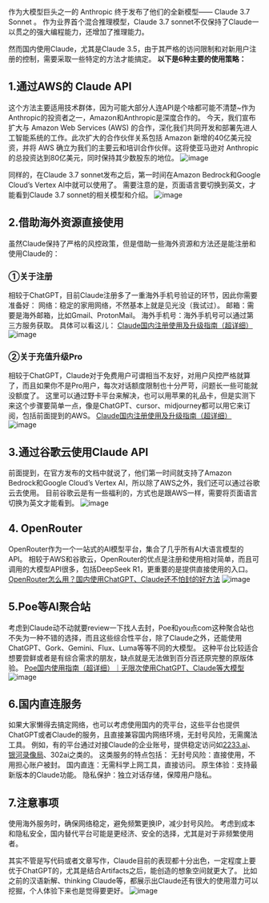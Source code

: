 作为大模型巨头之一的 Anthropic 终于发布了他们的全新模型—— Claude 3.7 Sonnet 。
作为业界首个混合推理模型，Claude 3.7 sonnet不仅保持了Claude一以贯之的强大编程能力，还增加了推理能力。

然而国内使用Claude，尤其是Claude 3.5，由于其严格的访问限制和对新用户注册的控制，需要采取一些特定的方法才能搞定。
**以下是6种主要的使用策略：**

## 1.通过AWS的 Claude API
这个方法主要适用技术群体，因为可能大部分人连API是个啥都可能不清楚~作为Anthropic的投资者之一，Amazon和Anthropic是深度合作的。
今天，我们宣布扩大与 Amazon Web Services (AWS) 的合作，深化我们共同开发和部署先进人工智能系统的工作。此次扩大的合作伙伴关系包括 Amazon 新增的40亿美元投资，并将 AWS 确立为我们的主要云和培训合作伙伴。这将使亚马逊对 Anthropic 的总投资达到80亿美元，同时保持其少数股东的地位。 
![image](https://github.com/user-attachments/assets/530e6b87-14b0-4bf4-9672-8a7814c6c288)

同样的，在Claude 3.7 sonnet发布之后，第一时间在Amazon Bedrock和Google Cloud’s Vertex AI中就可以使用了。
需要注意的是，页面语言要切换到英文，才能看到Claude 3.7 sonnet的相关模型和介绍。
![image](https://github.com/user-attachments/assets/d1c09d00-e181-4612-b5b0-8245282bbb6b)

## 2.借助海外资源直接使用
虽然Claude保持了严格的风控政策，但是借助一些海外资源和方法还是能注册和使用Claude的：
### ①关于注册
相较于ChatGPT，目前Claude注册多了一重海外手机号验证的环节，因此你需要准备好：
网络：稳定的家用网络，不然基本上就是见光没（我试过）。
邮箱：需要是海外邮箱，比如Gmail、ProtonMail。
海外手机号：海外手机号可以通过第三方服务获取。
具体可以看这儿：
[Claude国内注册使用及升级指南（超详细）](https://mp.weixin.qq.com/s/taYP2ZTZ544_ez9Z728nqg)
![image](https://github.com/user-attachments/assets/54c69eb2-a0f8-480b-8dfc-c1d1a1fe4dc2)

### ②关于充值升级Pro
相较于ChatGPT，Claude对于免费用户可谓相当不友好，对用户风控严格就算了，而且如果你不是Pro用户，每次对话额度限制也十分严苛，问题长一些可能就没额度了。
这里可以通过野卡平台来解决，也可以用苹果的礼品卡，但是实测下来这个步骤要简单一点，像是ChatGPT、cursor、midjourney都可以用它来订阅，包括前面提到的AWS。
[Claude国内注册使用及升级指南（超详细）](https://mp.weixin.qq.com/s/taYP2ZTZ544_ez9Z728nqg)
![image](https://github.com/user-attachments/assets/859f1c0f-abe9-4c4c-9353-ca6c12e2ff2d)

## 3.通过谷歌云使用Claude API
前面提到，在官方发布的文档中就说了，他们第一时间就支持了Amazon Bedrock和Google Cloud’s Vertex AI，所以除了AWS之外，我们还可以通过谷歌云去使用。
目前谷歌云是有一些福利的，方式也是跟AWS一样，需要将页面语言切换为英文才能看到。
![image](https://github.com/user-attachments/assets/5b739d5b-faf3-43f0-9473-58c014b2e39c)

## 4. OpenRouter
OpenRouter作为一个一站式的AI模型平台，集合了几乎所有AI大语言模型的API。
相较于AWS和谷歌云，OpenRouter的优点是注册和使用相对简单，而且可调用的大模型API很多，包括DeepSeek R1，更重要的是提供直接使用的入口。
[OpenRouter怎么用？国内使用ChatGPT、Claude还不怕封的好方法](https://mp.weixin.qq.com/s/QAbJJt2Ta73o51Xem6h-1g)
![image](https://github.com/user-attachments/assets/fd95ab49-69d1-4701-943f-dd1e949a8ddf)

## 5.Poe等AI聚合站
考虑到Claude动不动就要review一下找人去封，Poe和you点com这种聚合站也不失为一种不错的选择，而且这些综合性平台，除了Claude之外，还能使用ChatGPT、Gork、Gemini、Flux、Luma等等不同的大模型。
这种平台比较适合想要尝鲜或者是有综合需求的朋友，缺点就是无法做到百分百还原完整的原版体验。
[Poe国内使用指南（超详细）｜无限次使用ChatGPT、Claude等大模型](https://mp.weixin.qq.com/s/ZybS5vDNec-ZATNh9pj3FQ)
![image](https://github.com/user-attachments/assets/da58e6bf-c879-4525-b424-d13d1c576ca5)

## 6.国内直连服务
如果大家懒得去搞定网络，也可以考虑使用国内的壳平台，这些平台也提供ChatGPT或者Claude的服务，且直接兼容国内网络环境，无封号风险，无需魔法工具。
例如，有的平台通过对接Claude的企业账号，提供稳定访问如[2233.ai](https://2233.ai/i/LINGAI)、[银河录像局](https://nf.video/dTJsp)、302ai之类的。
这类服务的特点包括：
无封号风险：直接使用，不用担心账户被封。
国内直连：无需科学上网工具，直接访问。
原生体验：支持最新版本的Claude功能。
隐私保护：独立对话存储，保障用户隐私。

## 7.注意事项
使用海外服务时，确保网络稳定，避免频繁更换IP，减少封号风险。
考虑到成本和隐私安全，国内替代平台可能是更经济、安全的选择，尤其是对于非频繁使用者。

其实不管是写代码或者文章写作，Claude目前的表现都十分出色，一定程度上要优于ChatGPT的，尤其是结合Artifacts之后，能创造的想象空间就更大了。
比如之前的汉语新解、thinking Claude等，都展示出Claude还有很大的使用潜力可以挖掘，个人体验下来也是觉得要更好。
![image](https://github.com/user-attachments/assets/c219e2ea-e593-4f2a-b9e2-cf37a5804cd1)

